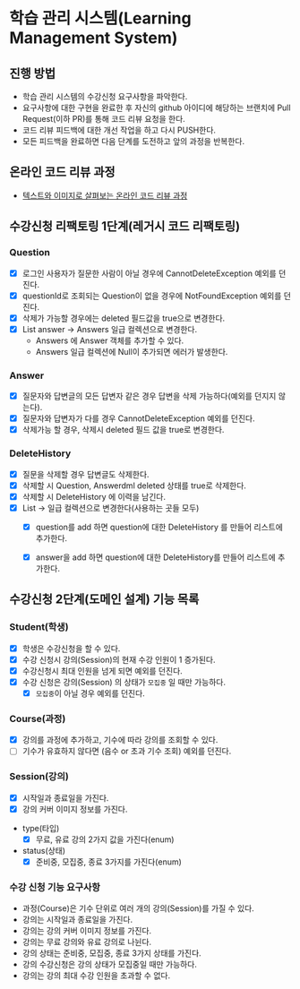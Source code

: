 # 학습 관리 시스템(Learning Management System)
## 진행 방법
* 학습 관리 시스템의 수강신청 요구사항을 파악한다.
* 요구사항에 대한 구현을 완료한 후 자신의 github 아이디에 해당하는 브랜치에 Pull Request(이하 PR)를 통해 코드 리뷰 요청을 한다.
* 코드 리뷰 피드백에 대한 개선 작업을 하고 다시 PUSH한다.
* 모든 피드백을 완료하면 다음 단계를 도전하고 앞의 과정을 반복한다.

## 온라인 코드 리뷰 과정
* [텍스트와 이미지로 살펴보는 온라인 코드 리뷰 과정](https://github.com/next-step/nextstep-docs/tree/master/codereview)

## 수강신청 리팩토링 1단계(레거시 코드 리팩토링)
### Question
  - [x] 로그인 사용자가 질문한 사람이 아닐 경우에 CannotDeleteException 예외를 던진다.
  - [x] questionId로 조회되는 Question이 없을 경우에 NotFoundException 예외를 던진다.
  - [x] 삭제가 가능할 경우에는 deleted 필드값을 true으로 변경한다.
  - [x] List<Answer> answer -> Answers 일급 컬렉션으로 변경한다.
    - Answers 에 Answer 객체를 추가할 수 있다.
    - Answers 일급 컬렉션에 Null이 추가되면 에러가 발생한다. 

### Answer
  - [x] 질문자와 답변글의 모든 답변자 같은 경우 답변을 삭제 가능하다(예외를 던지지 않는다).
  - [x] 질문자와 답변자가 다를 경우 CannotDeleteException 예외를 던진다. 
  - [x] 삭제가능 할 경우, 삭제시 deleted 필드 값을 true로 변경한다.

### DeleteHistory  
  - [x] 질문을 삭제할 경우 답변글도 삭제한다.
  - [x] 삭제할 시 Question, Answerdml deleted 상태를 true로 삭제한다.
  - [x] 삭제할 시 DeleteHistory 에 이력을 남긴다.
  - [x] List<DelieteHistory> -> 일급 컬렉션으로 변경한다(사용하는 곳들 모두)
    - [x] question를 add 하면 question에 대한 DeleteHistory 를 만들어 리스트에 추가한다.
    - [x] answer을 add 하면 question에 대한 DeleteHistory를 만들어 리스트에 추가한다.


## 수강신청 2단계(도메인 설계) 기능 목록
### Student(학생)
- [x] 학생은 수강신청을 할 수 있다.
- [x] 수강 신청시 강의(Session)의 현재 수강 인원이 1 증가된다.
- [x] 수강신청시 최대 인원을 넘게 되면 예외를 던진다.
- [x] 수강 신청은 강의(Session) 의 상태가 `모집중` 일 때만 가능하다.
  - [x] `모집중`이 아닐 경우 예외를 던진다.

### Course(과정)
- [x] 강의를 과정에 추가하고, 기수에 따라 강의를 조회할 수 있다.
- [ ] 기수가 유효하지 않다면 (음수 or 초과 기수 조회) 예외를 던진다.

### Session(강의)
- [x] 시작일과 종료일을 가진다.
- [x] 강의 커버 이미지 정보를 가진다.
- type(타입)
  - [x] 무료, 유료 강의 2가지 값을 가진다(enum)
- status(상태)
  - [x] 준비중, 모집중, 종료 3가지를 가진다(enum)

### 수강 신청 기능 요구사항
- 과정(Course)은 기수 단위로 여러 개의 강의(Session)를 가질 수 있다.
- 강의는 시작일과 종료일을 가진다.
- 강의는 강의 커버 이미지 정보를 가진다.
- 강의는 무료 강의와 유료 강의로 나뉜다.
- 강의 상태는 준비중, 모집중, 종료 3가지 상태를 가진다.
- 강의 수강신청은 강의 상태가 모집중일 때만 가능하다.
- 강의는 강의 최대 수강 인원을 초과할 수 없다. 